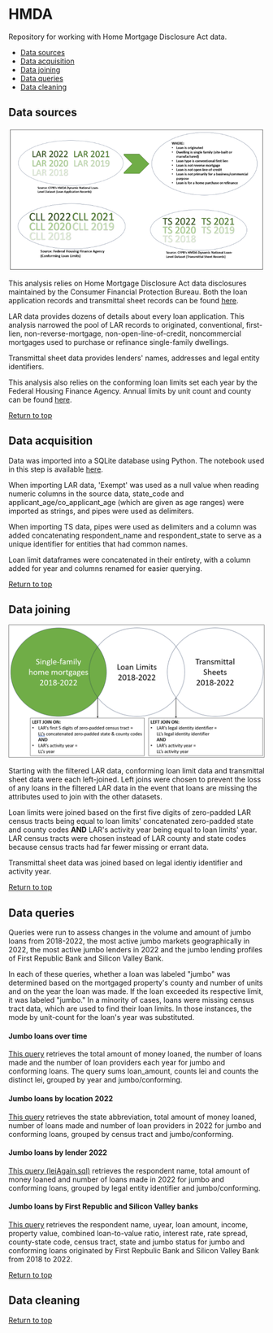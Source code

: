<h1>HMDA</h1>
Repository for working with Home Mortgage Disclosure Act data.

<ul id="top">
    <li><a href="#sources">Data sources</a></li>
    <li><a href="#acquisition">Data acquisition</a></li>
    <li><a href="#joins">Data joining</a></li>
    <li><a href="#queries">Data queries</a></li>
    <li><a href="#cleaning">Data cleaning</a></li>
</ul>

<h2 id="sources">Data sources</h2>

<img src="./img/Datasets.png" />

This analysis relies on Home Mortgage Disclosure Act data disclosures maintained by the Consumer Financial Protection Bureau. Both the loan application records and transmittal sheet records can be found <a href="https://ffiec.cfpb.gov/data-publication/dynamic-national-loan-level-dataset/2022" target="_blank">here</a>.

LAR data provides dozens of details about every loan application. This analysis narrowed the pool of LAR records to originated, conventional, first-lien, non-reverse-mortgage, non-open-line-of-credit, noncommercial mortgages used to purchase or refinance single-family dwellings.

Transmittal sheet data provides lenders' names, addresses and legal entity identifiers. 

This analysis also relies on the conforming loan limits set each year by the Federal Housing Finance Agency. Annual limits by unit count and county can be found <a href="https://www.fhfa.gov/DataTools/Downloads/Pages/Conforming-Loan-Limit.aspx" target="_blank">here</a>.

<a href="#top">Return to top</a>

<h2 id="acquisition">Data acquisition</h2>

Data was imported into a SQLite database using Python. The notebook used in this step is available <a href="./createSQL.py" target="_blank">here</a>.

When importing LAR data, 'Exempt' was used as a null value when reading numeric columns in the source data, state_code and applicant_age/co_applicant_age (which are given as age ranges) were imported as strings, and pipes were used as delimiters.

When importing TS data, pipes were used as delimiters and a column was added concatenating respondent_name and respondent_state to serve as a unique identifier for entities that had common names.

Loan limit dataframes were concatenated in their entirety, with a column added for year and columns renamed for easier querying.

<a href="#top">Return to top</a>

<h2 id="joins">Data joining</h2>

<img src="./img/Joins.png" />

Starting with the filtered LAR data, conforming loan limit data and transmittal sheet data were each left-joined. Left joins were chosen to prevent the loss of any loans in the filtered LAR data in the event that loans are missing the attributes used to join with the other datasets.

Loan limits were joined based on the first five digits of zero-padded LAR census tracts being equal to loan limits' concatenated zero-padded state and county codes <strong>AND</strong> LAR's activity year being equal to loan limits' year. LAR census tracts were chosen instead of LAR county and state codes because census tracts had far fewer missing or errant data.

Transmittal sheet data was joined based on legal identiy identifier and activity year.

<a href="#top">Return to top</a>

<h2 id="queries">Data queries</h2>

Queries were run to assess changes in the volume and amount of jumbo loans from 2018-2022, the most active jumbo markets geographically in 2022, the most active jumbo lenders in 2022 and the jumbo lending profiles of First Republic Bank and Silicon Valley Bank.

In each of these queries, whether a loan was labeled "jumbo" was determined based on the mortgaged property's county and number of units and on the year the loan was made. If the loan exceeded its respective limit, it was labeled "jumbo." In a minority of cases, loans were missing census tract data, which are used to find their loan limits. In those instances, the mode by unit-count for the loan's year was substituted.

<h4>Jumbo loans over time</h4>

<a href="./queries/totalsByYear.sql" target="_blank">This query</a> retrieves the total amount of money loaned, the number of loans made and the number of loan providers each year for jumbo and conforming loans. The query sums loan_amount, counts lei and counts the distinct lei, grouped by year and jumbo/conforming.

<h4>Jumbo loans by location 2022</h4>

<a href="./queries/totalsByCensusTract.sql" target="_blank">This query</a> retrieves the state abbreviation, total amount of money loaned, number of loans made and number of loan providers in 2022 for jumbo and conforming loans, grouped by census tract and jumbo/conforming.

<h4>Jumbo loans by lender 2022</h4>

<a href="./queries/totalsByLEI.sql" target="_blank">This query (leiAgain.sql)</a> retrieves the respondent name, total amount of money loaned and number of loans made in 2022 for jumbo and conforming loans, grouped by legal entity identifier and jumbo/conforming.

<h4>Jumbo loans by First Republic and Silicon Valley banks</h4>

<a href="./queries/fr_sv_banks.sql" target="_blank">This query</a> retrieves the respondent name, uyear, loan amount, income, property value, combined loan-to-value ratio, interest rate, rate spread, county-state code, census tract, state and jumbo status for jumbo and conforming loans originated by First Repbulic Bank and Silicon Valley Bank from 2018 to 2022.

<a href="#top">Return to top</a>

<h2 id="cleaning">Data cleaning</h2>

<a href="#top">Return to top</a>